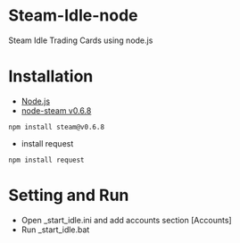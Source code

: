 # Steam-Idle-node
Steam Idle Trading Cards using node.js

# Installation

- [Node.js](https://nodejs.org/)
- [node-steam v0.6.8](https://github.com/seishun/node-steam)
```
npm install steam@v0.6.8
```
- install request
```
npm install request
```

# Setting and Run

- Open _start_idle.ini and add accounts section [Accounts]
- Run _start_idle.bat
